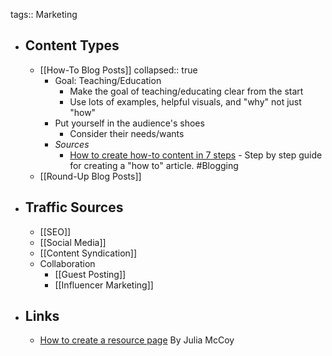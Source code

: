 tags:: Marketing

- ## Content Types
	- [[How-To Blog Posts]]
	  collapsed:: true
		- Goal: Teaching/Education
			- Make the goal of teaching/educating clear from the start
			- Use lots of examples, helpful visuals, and "why" not just "how"
		- Put yourself in the audience's shoes
			- Consider their needs/wants
		- *Sources*
			- [How to create how-to content in 7 steps](https://searchengineland.com/create-how-to-content-395618) - Step by step guide for creating a "how to" article. #Blogging
	- [[Round-Up Blog Posts]]
- ## Traffic Sources
	- [[SEO]]
	- [[Social Media]]
	- [[Content Syndication]]
	- Collaboration
		- [[Guest Posting]]
		- [[Influencer Marketing]]
- ## Links
	- [How to create a resource page](https://searchengineland.com/create-resource-page-398815) By Julia McCoy